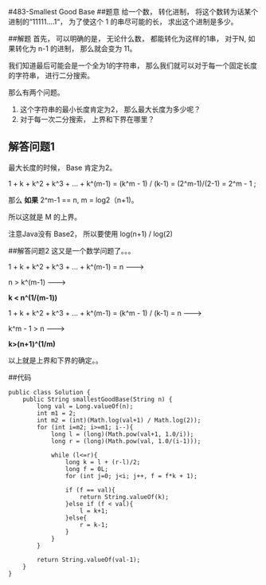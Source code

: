 #483-Smallest Good Base
##题意
给一个数， 转化进制， 将这个数转为话某个进制的“11111....1“， 为了使这个 1 的串尽可能的长， 求出这个进制是多少。

##解题
首先， 可以明确的是， 无论什么数， 都能转化为这样的1串， 对于N, 如果转化为 n-1 的进制， 那么就会变为 11。

我们知道最后可能会是一个全为1的字符串， 那么我们就可以对于每一个固定长度的字符串， 进行二分搜索。

那么有两个问题。

1. 这个字符串的最小长度肯定为2， 那么最大长度为多少呢？
2. 对于每一次二分搜索， 上界和下界在哪里？

## 解答问题1
最大长度的时候， Base 肯定为2。 

1 + k + k^2 + k^3 + ... + k^(m-1) = (k^m - 1) / (k-1) = (2^m-1)/(2-1) = 2^m - 1 ;


那么 **如果** 2^m-1 == n, m = log2（n+1)。

所以这就是 M 的上界。

注意Java没有 Base2， 所以要使用 log(n+1) / log(2)

##解答问题2
这又是一个数学问题了。。。

1 + k + k^2 + k^3 + ... + k^(m-1) = n 
--->

n > k^(m-1) 
---> 

**k < n^(1/(m-1))**

1 + k + k^2 + k^3 + ... + k^(m-1) = (k^m - 1) / (k-1) = n
--->

k^m - 1 > n
--->

**k>(n+1)^(1/m)**

以上就是上界和下界的确定。。

##代码
```
public class Solution {
    public String smallestGoodBase(String n) {
        long val = Long.valueOf(n);
        int m1 = 2;
        int m2 = (int)(Math.log(val+1) / Math.log(2));
        for (int i=m2; i>=m1; i--){
            long l = (long)(Math.pow(val+1, 1.0/i));
            long r = (long)(Math.pow(val, 1.0/(i-1)));

            while (l<=r){
                long k = l + (r-l)/2;
                long f = 0L;
                for (int j=0; j<i; j++, f = f*k + 1);

                if (f == val){
                    return String.valueOf(k);
                }else if (f < val){
                    l = k+1;
                }else{
                    r = k-1;
                }
            }
        }

        return String.valueOf(val-1);
    }
}
```
